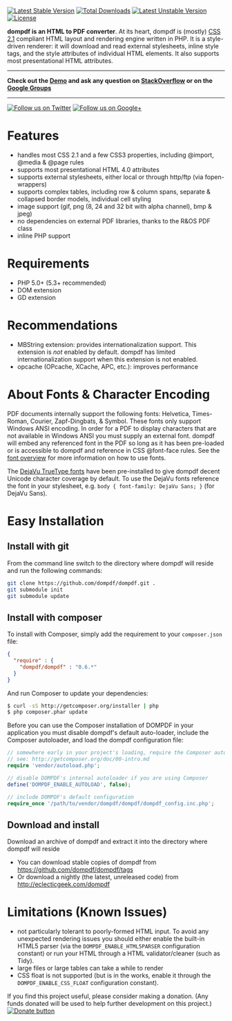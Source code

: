 [![Latest Stable Version](https://poser.pugx.org/dompdf/dompdf/v/stable.png)](https://packagist.org/packages/dompdf/dompdf) [![Total Downloads](https://poser.pugx.org/dompdf/dompdf/downloads.png)](https://packagist.org/packages/dompdf/dompdf) [![Latest Unstable Version](https://poser.pugx.org/dompdf/dompdf/v/unstable.png)](https://packagist.org/packages/dompdf/dompdf) [![License](https://poser.pugx.org/dompdf/dompdf/license.png)](https://packagist.org/packages/dompdf/dompdf)

**dompdf is an HTML to PDF converter**.
At its heart, dompdf is (mostly) [CSS 2.1](http://www.w3.org/TR/CSS2/) compliant
HTML layout and rendering engine written in PHP. It is a style-driven renderer:
it will download and read external stylesheets, inline style tags, and the style
attributes of individual HTML elements. It also supports most presentational
HTML attributes.

----

**Check out the [Demo](http://pxd.me/dompdf/www/examples.php) and ask any
question on [StackOverflow](http://stackoverflow.com/questions/tagged/dompdf) or
on the [Google Groups](http://groups.google.com/group/dompdf)**

----

[![Follow us on Twitter](http://twitter-badges.s3.amazonaws.com/twitter-a.png)](http://www.twitter.com/dompdf)
[![Follow us on Google+](https://ssl.gstatic.com/images/icons/gplus-32.png)](https://plus.google.com/108710008521858993320?prsrc=3)

Features
========
 * handles most CSS 2.1 and a few CSS3 properties, including @import, @media &
   @page rules
 * supports most presentational HTML 4.0 attributes
 * supports external stylesheets, either local or through http/ftp (via
   fopen-wrappers)
 * supports complex tables, including row & column spans, separate & collapsed
   border models, individual cell styling
 * image support (gif, png (8, 24 and 32 bit with alpha channel), bmp & jpeg)
 * no dependencies on external PDF libraries, thanks to the R&OS PDF class
 * inline PHP support
 
Requirements
============
 * PHP 5.0+ (5.3+ recommended)
 * DOM extension
 * GD extension

Recommendations
============
 * MBString extension: provides internationalization support. This extension is
   *not* enabled by default. dompdf has limited internationalization support
   when this extension is not enabled.
 * opcache (OPcache, XCache, APC, etc.): improves performance

About Fonts & Character Encoding
============
PDF documents internally support the following fonts: Helvetica, Times-Roman,
Courier, Zapf-Dingbats, & Symbol. These fonts only support Windows ANSI
encoding. In order for a PDF to display characters that are not available in
Windows ANSI you must supply an external font. dompdf will embed any referenced
font in the PDF so long as it has been pre-loaded or is accessible to dompdf and
reference in CSS @font-face rules. See the
[font overview](https://github.com/dompdf/dompdf/wiki/About-Fonts-and-Character-Encoding)
for more information on how to use fonts.

The [DejaVu TrueType fonts](http://dejavu-fonts.org) have been pre-installed to
give dompdf decent Unicode character coverage by default. To use the DejaVu
fonts reference the font in your stylesheet, e.g. `body { font-family: DejaVu
Sans; }` (for DejaVu Sans).

Easy Installation
============
Install with git
---
From the command line switch to the directory where dompdf will reside and run
the following commands:

```sh
git clone https://github.com/dompdf/dompdf.git .
git submodule init
git submodule update
```

Install with composer
---
To install with Composer, simply add the requirement to your `composer.json`
file:

```json
{
  "require" : {
    "dompdf/dompdf" : "0.6.*"
  }
}
```

And run Composer to update your dependencies:

```bash
$ curl -sS http://getcomposer.org/installer | php
$ php composer.phar update
```
    
Before you can use the Composer installation of DOMPDF in your application you
must disable dompdf's default auto-loader, include the Composer autoloader, and
load the dompdf configuration file:

```php
// somewhere early in your project's loading, require the Composer autoloader
// see: http://getcomposer.org/doc/00-intro.md
require 'vendor/autoload.php';

// disable DOMPDF's internal autoloader if you are using Composer
define('DOMPDF_ENABLE_AUTOLOAD', false);

// include DOMPDF's default configuration
require_once '/path/to/vendor/dompdf/dompdf/dompdf_config.inc.php';
```

Download and install
---
Download an archive of dompdf and extract it into the directory where dompdf
will reside
 * You can download stable copies of dompdf from
   https://github.com/dompdf/dompdf/tags
 * Or download a nightly (the latest, unreleased code) from
   http://eclecticgeek.com/dompdf

Limitations (Known Issues)
==========================
 * not particularly tolerant to poorly-formed HTML input. To avoid any
   unexpected rendering issues you should either enable the built-in HTML5
   parser (via the `DOMPDF_ENABLE_HTML5PARSER` configuration constant) or run
   your HTML through a HTML validator/cleaner (such as Tidy).
 * large files or large tables can take a while to render
 * CSS float is not supported (but is in the works, enable it through the
   `DOMPDF_ENABLE_CSS_FLOAT` configuration constant).
 
If you find this project useful, please consider making a donation.
(Any funds donated will be used to help further development on this project.)	
[![Donate button](https://www.paypal.com/en_US/i/btn/btn_donate_SM.gif)](http://goo.gl/DSvWf)
